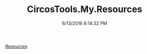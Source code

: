 ﻿---
title: CircosTools.My.Resources
date: 6/13/2016 8:14:32 PM
---

[Resources](T-CircosTools.My.Resources.Resources.html)
